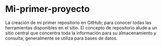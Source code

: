 # Mi-primer-proyecto
La creación de mi primer repositorio en GitHub; para conocer todas las herramientas disponibles en el sitio.
El concepto de repositorio alude a un sitio central que concentra toda la información para su almacenamiento y consulta; generalmente se utiliza para bases de datos.
